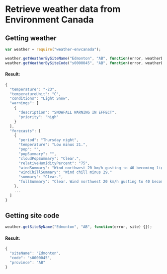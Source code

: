# Retrieve weather data from Environment Canada #

## Getting weather ##

```javascript
var weather = require("weather-envcanada");

weather.getWeatherBySiteName("Edmonton", "AB", function(error, weatherData) {});
weather.getWeatherBySiteCode("s0000045", "AB", function(error, weatherData) {});
```

#### Result: ####

```javascript
{
  "temperature": "-23",
  "temperatureUnit": "C",
  "conditions": "Light Snow",
  "warnings": [
    {
      "description": "SNOWFALL WARNING IN EFFECT",
      "priority": "high"
    }
  ],
  "forecasts": [
    {
      "period": "Thursday night",
      "temperature": "Low minus 21.",
      "pop": "",
      "popSummary": "",
      "cloudPopSummary": "Clear.",
      "relativeHumidityPercent": "75",
      "windSummary": "Wind northwest 20 km/h gusting to 40 becoming light this evening.",
      "windChillSummary": "Wind chill minus 29."
      "summary": "Clear.",
      "fullSummary": "Clear. Wind northwest 20 km/h gusting to 40 becoming light this evening. Low minus 21. Wind\r\n                chill minus 29.\r\n            ",
    },
    ...
  ]
}
```

## Getting site code ##

```javascript
weather.getSiteByName("Edmonton", "AB", function(error, site) {});
```

#### Result: ####

```javascript
{
  "siteName": "Edmonton",
  "code": "s0000045",
  "province": "AB" 
}
```
